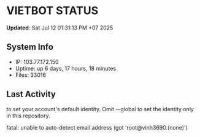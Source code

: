 # VIETBOT STATUS
**Updated**: Sat Jul 12 01:31:13 PM +07 2025

## System Info
- IP: 103.77.172.150
- Uptime: up 6 days, 17 hours, 18 minutes
- Files: 33016

## Last Activity

to set your account's default identity.
Omit --global to set the identity only in this repository.

fatal: unable to auto-detect email address (got 'root@vinh3690.(none)')
